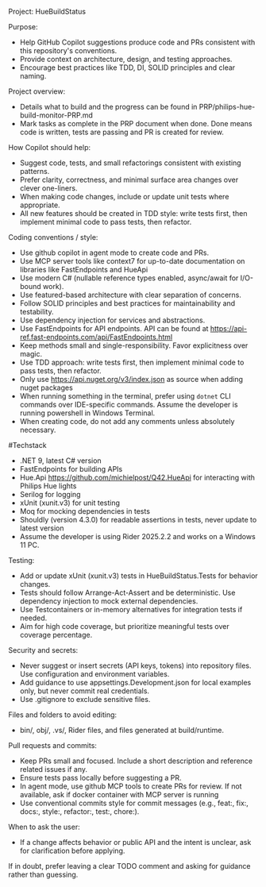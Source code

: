 Project: HueBuildStatus

Purpose:
- Help GitHub Copilot suggestions produce code and PRs consistent with this repository's conventions.
- Provide context on architecture, design, and testing approaches.
- Encourage best practices like TDD, DI, SOLID principles and clear naming.

Project overview:
- Details what to build and the progress can be found in PRP/philips-hue-build-monitor-PRP.md
- Mark tasks as complete in the PRP document when done. Done means code is written, tests are passing and PR is created for review.

How Copilot should help:
- Suggest code, tests, and small refactorings consistent with existing patterns.
- Prefer clarity, correctness, and minimal surface area changes over clever one-liners.
- When making code changes, include or update unit tests where appropriate.
- All new features should be created in TDD style: write tests first, then implement minimal code to pass tests, then refactor.

Coding conventions / style:
- Use github copilot in agent mode to create code and PRs.
- Use MCP server tools like context7 for up-to-date documentation on libraries like FastEndpoints and HueApi
- Use modern C# (nullable reference types enabled, async/await for I/O-bound work).
- Use featured-based architecture with clear separation of concerns.
- Follow SOLID principles and best practices for maintainability and testability.
- Use dependency injection for services and abstractions.
- Use FastEndpoints for API endpoints. API can be found at https://api-ref.fast-endpoints.com/api/FastEndpoints.html
- Keep methods small and single-responsibility. Favor explicitness over magic.
- Use TDD approach: write tests first, then implement minimal code to pass tests, then refactor.
- Only use https://api.nuget.org/v3/index.json as source when adding nuget packages
- When running something in the terminal, prefer using `dotnet` CLI commands over IDE-specific commands. Assume the developer is running powershell in Windows Terminal.
- When creating code, do not add any comments unless absolutely necessary.

#Techstack
- .NET 9, latest C# version
- FastEndpoints for building APIs
- Hue.Api https://github.com/michielpost/Q42.HueApi for interacting with Philips Hue lights
- Serilog for logging
- xUnit (xunit.v3) for unit testing
- Moq for mocking dependencies in tests
- Shouldly (version 4.3.0) for readable assertions in tests, never update to latest version
- Assume the developer is using Rider 2025.2.2 and works on a Windows 11 PC. 

Testing:
- Add or update xUnit (xunit.v3) tests in HueBuildStatus.Tests for behavior changes.
- Tests should follow Arrange-Act-Assert and be deterministic. Use dependency injection to mock external dependencies.
- Use Testcontainers or in-memory alternatives for integration tests if needed.
- Aim for high code coverage, but prioritize meaningful tests over coverage percentage.

Security and secrets:
- Never suggest or insert secrets (API keys, tokens) into repository files. Use configuration and environment variables.
- Add guidance to use appsettings.Development.json for local examples only, but never commit real credentials.
- Use .gitignore to exclude sensitive files.

Files and folders to avoid editing:
- bin/, obj/, .vs/, Rider files, and files generated at build/runtime.

Pull requests and commits:
- Keep PRs small and focused. Include a short description and reference related issues if any.
- Ensure tests pass locally before suggesting a PR.
- In agent mode, use github MCP tools to create PRs for review. If not available, ask if docker container with MCP server is running
- Use conventional commits style for commit messages (e.g., feat:, fix:, docs:, style:, refactor:, test:, chore:).

When to ask the user:
- If a change affects behavior or public API and the intent is unclear, ask for clarification before applying.

If in doubt, prefer leaving a clear TODO comment and asking for guidance rather than guessing.